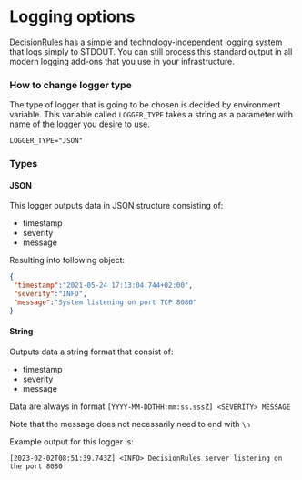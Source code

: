 # Logging options

DecisionRules has a simple and technology-independent logging system that logs simply to STDOUT. You can still process this standard output in all modern logging add-ons that you use in your infrastructure.

### How to change logger type&#x20;

The type of logger that is going to be chosen is decided by environment variable. This variable  called `LOGGER_TYPE` takes a string as a parameter with name of the logger you desire to use.

```
LOGGER_TYPE="JSON"
```

### Types

#### JSON

This logger outputs data in JSON structure consisting of:&#x20;

* timestamp&#x20;
* severity
* message

Resulting into following object:

```json
{
 "timestamp":"2021-05-24 17:13:04.744+02:00",
 "severity":"INFO",
 "message":"System listening on port TCP 8080"
}
```

#### String

Outputs data a string format that consist of:

* timestamp&#x20;
* severity
* message

Data are always in format `[YYYY-MM-DDTHH:mm:ss.sssZ] <SEVERITY> MESSAGE`

Note that the message does not necessarily need to end with `\n`

Example output for this logger is:

```
[2023-02-02T08:51:39.743Z] <INFO> DecisionRules server listening on the port 8080
```
